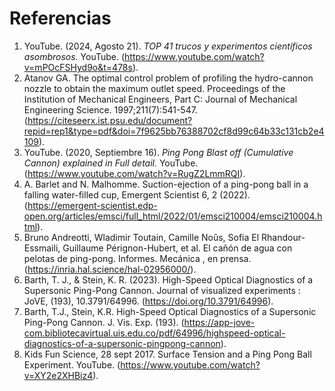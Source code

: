 # Referencias

1. YouTube. (2024, Agosto 21). *TOP 41 trucos y experimentos científicos asombrosos.* YouTube. (https://www.youtube.com/watch?v=mPOcFSHyd9o&t=478s).
2. Atanov GA. The optimal control problem of profiling the hydro-cannon nozzle to obtain the maximum outlet speed. Proceedings of the Institution of Mechanical Engineers, Part C: Journal of Mechanical Engineering Science. 1997;211(7):541-547. (https://citeseerx.ist.psu.edu/document?repid=rep1&type=pdf&doi=7f9625bb76388702cf8d99c64b33c131cb2e4109).
3. YouTube. (2020, Septiembre 16). *Ping Pong Blast off (Cumulative Cannon) explained in Full detail.* YouTube. (https://www.youtube.com/watch?v=RugZ2LmmRQI).
4. A. Barlet and N. Malhomme. Suction-ejection of a ping-pong ball in a falling water-filled cup, Emergent Scientist 6, 2 (2022). (https://emergent-scientist.edp-open.org/articles/emsci/full_html/2022/01/emsci210004/emsci210004.html).
5. Bruno Andreotti, Wladimir Toutain, Camille Noûs, Sofia El Rhandour-Essmaili, Guillaume Pérignon-Hubert, et al. El cañón de agua con pelotas de ping-pong. Informes. Mecánica , en prensa. (https://inria.hal.science/hal-02956000/).
6. Barth, T. J., & Stein, K. R. (2023). High-Speed Optical Diagnostics of a Supersonic Ping-Pong Cannon. Journal of visualized experiments : JoVE, (193), 10.3791/64996. (https://doi.org/10.3791/64996).
7. Barth, T.J., Stein, K.R. High-Speed Optical Diagnostics of a Supersonic Ping-Pong Cannon. J. Vis. Exp. (193). (https://app-jove-com.bibliotecavirtual.uis.edu.co/pdf/64996/highspeed-optical-diagnostics-of-a-supersonic-pingpong-cannon).
8. Kids Fun Science, 28 sept 2017. Surface Tension and a Ping Pong Ball Experiment. YouTube. (https://www.youtube.com/watch?v=XY2e2XHBiz4).
